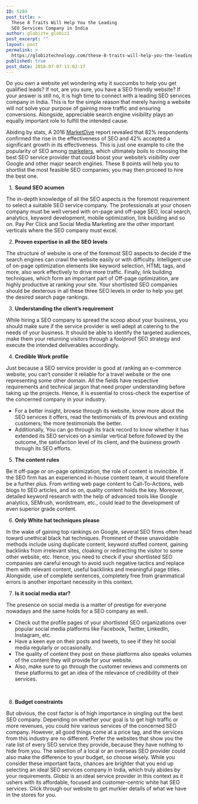 ```yaml
---
ID: 5289
post_title: >
  These 8 Traits Will Help You the Leading
  SEO Services Company in India
author: globizte_globiz1
post_excerpt: ""
layout: post
permalink: >
  https://globiztechnology.com/these-8-traits-will-help-you-the-leading-seo-services-company-in-india/
published: true
post_date: 2018-07-07 11:02:17
---
```

Do you own a website yet wondering why it succumbs to help you get qualified leads? If not, are you sure, you have a SEO friendly website? If your answer is still no, it is high time to connect with a leading SEO services company in India. This is for the simple reason that merely having a website will not solve your purpose of gaining more traffic and ensuring conversions. Alongside, appreciable search engine visibility plays an equally important role to fulfill the intended cause.

Abiding by stats, A 2016 <a href="http://www.marketingdive.com/news/study-creating-content-is-most-effective-and-most-difficult-seo-tactic/430335/">MarketDive</a> report revealed that 82% respondents confirmed the rise in the effectiveness of SEO and 42% accepted a significant growth in its effectiveness. This is just one example to cite the popularity of SEO among <a href="https://www.impactbnd.com/blog/seo-statistics">marketers</a>, which ultimately boils to choosing the best SEO service provider that could boost your website’s visibility over Google and other major search engines. These 8 points will help you to shortlist the most feasible SEO companies; you may then proceed to hire the best one.
<ol>
 	<li><strong> Sound SEO acumen</strong></li>
</ol>
The in-depth knowledge of all the SEO aspects is the foremost requirement to select a suitable SEO service company. The professionals at your chosen company must be well versed with on-page and off-page SEO, local search, analytics, keyword development, mobile optimization, link building and so on. Pay Per Click and Social Media Marketing are the other important verticals where the SEO company must excel.
<ol start="2">
 	<li><strong> Proven expertise in all the SEO levels</strong></li>
</ol>
The structure of website is one of the foremost SEO aspects to decide if the search engines can crawl the website easily or with difficulty. Intelligent use of on-page optimization elements like keyword selection, HTML tags, and more, also work effectively to drive more traffic. Finally, link building techniques, which form an important part of Off-page optimization, are highly productive at ranking your site. Your shortlisted SEO companies should be dexterous in all these three SEO levels in order to help you get the desired search page rankings.
<ol start="3">
 	<li><strong> Understanding the client’s requirement</strong></li>
</ol>
While hiring a SEO company to spread the scoop about your business, you should make sure if the service provider is well adept at catering to the needs of your business. It should be able to identify the targeted audiences, make them your returning visitors through a foolproof SEO strategy and execute the intended deliverables accordingly.
<ol start="4">
 	<li><strong>Credible Work profile</strong></li>
</ol>
Just because a SEO service provider is good at ranking an e-commerce website, you can’t consider it reliable for a travel website or the one representing some other domain. All the fields have respective requirements and technical jargon that need proper understanding before taking up the projects. Hence, it is essential to cross-check the expertise of the concerned company in your industry.
<ul>
 	<li>For a better insight, browse through its website, know more about the SEO services it offers, read the testimonials of its previous and existing customers; the more testimonials the better.</li>
 	<li>Additionally, You can go through its track record to know whether it has extended its SEO services on a similar vertical before followed by the outcome, the satisfaction level of its client, and the business growth through its SEO efforts.</li>
</ul>
<ol start="5">
 	<li><strong> The content rules</strong></li>
</ol>
Be it off-page or on-page optimization, the role of content is invincible. If the SEO firm has an experienced in-house content team, it would therefore be a further plus. From writing web page content to Call-To-Actions, web blogs to SEO articles, and so on, quality content holds the key. Moreover, detailed keyword research with the help of advanced tools like Google analytics, SEMrush, wordstream, etc., could lead to the development of even superior grade content.
<ol start="6">
 	<li><strong>
Only White hat techniques please</strong></li>
</ol>
In the wake of gaining top rankings on Google, several SEO firms often head toward unethical black hat techniques. Prominent of these unavoidable methods include using duplicate content, keyword stuffed content, gaining backlinks from irrelevant sites, cloaking or redirecting the visitor to some other website, etc. Hence, you need to check if your shortlisted SEO companies are careful enough to avoid such negative tactics and replace them with relevant content, useful backlinks and meaningful page titles. Alongside, use of complete sentences, completely free from grammatical errors is another important necessity in this context.
<ol start="7">
 	<li><strong> Is it social media star?</strong></li>
</ol>
The presence on social media is a matter of prestige for everyone nowadays and the same holds for a SEO company as well.
<ul>
 	<li>Check out the profile pages of your shortlisted SEO organizations over popular social media platforms like Facebook, Twitter, LinkedIn, Instagram, etc.</li>
 	<li>Have a keen eye on their posts and tweets, to see if they hit social media regularly or occasionally.</li>
 	<li>The quality of content they post on these platforms also speaks volumes of the content they will provide for your website.</li>
 	<li>Also, make sure to go through the customer reviews and comments on these platforms to get an idea of the relevance of credibility of their services.</li>
</ul>
&nbsp;
<ol start="8">
 	<li><strong> Budget constraints</strong></li>
</ol>
But obvious, the cost factor is of high importance in singling out the best SEO company. Depending on whether your goal is to get high traffic or more revenues, you could hire various services of the concerned SEO company. However, all good things come at a price tag, and the services from this industry are no different. Prefer the websites that show you the rate list of every SEO service they provide, because they have nothing to hide from you. The selection of a local or an overseas SEO provider could also make the difference to your budget, so choose wisely.

<strong>
</strong>While you consider these important facts, chances are brighter that you end up selecting an ideal SEO services company in India, which truly abides by your requirements. Globiz is an ideal service provider in this context as it ushers with its affordable, focused and customer-centric white hat SEO services. Click through our website to get murkier details of what we have in the stores for you.